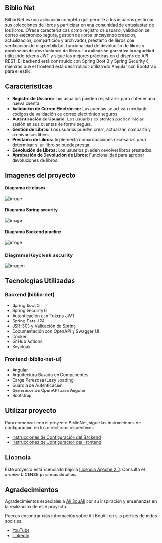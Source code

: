 ## Biblio Net

Bilbio Net es una aplicación completa que permite a los usuarios gestionar sus colecciones de libros y participar en una comunidad de entusiastas de los libros. Ofrece características como registro de usuario, validación de correo electrónico segura, gestión de libros (incluyendo creación, actualización, compartición y archivado), préstamo de libros con verificación de disponibilidad, funcionalidad de devolución de libros y aprobación de devoluciones de libros. La aplicación garantiza la seguridad utilizando tokens JWT y sigue las mejores prácticas en el diseño de API REST. El backend está construido con Spring Boot 3 y Spring Security 6, mientras que el frontend está desarrollado utilizando Angular con Bootstrap para el estilo.

## Características

- **Registro de Usuario:** Los usuarios pueden registrarse para obtener una nueva cuenta.
- **Validación de Correo Electrónico:** Las cuentas se activan mediante códigos de validación de correo electrónico seguros.
- **Autenticación de Usuario:** Los usuarios existentes pueden iniciar sesión en sus cuentas de forma segura.
- **Gestión de Libros:** Los usuarios pueden crear, actualizar, compartir y archivar sus libros.
- **Préstamo de Libros:** Implementa comprobaciones necesarias para determinar si un libro se puede prestar.
- **Devolución de Libros:** Los usuarios pueden devolver libros prestados.
- **Aprobación de Devolución de Libros:** Funcionalidad para aprobar devoluciones de libros.

## Imagenes del proyecto

#### Diagrama de clases

![image](https://github.com/Agslz/book-social-network/assets/83142033/36824e68-a550-4557-bee8-e3db97cfcb43)

#### Diagrama Spring security 

![image](https://github.com/Agslz/book-social-network/assets/83142033/2338f7bd-b734-4fe7-9abb-a86f696440d2)

#### Diagrama Backend pipeline

![image](https://github.com/Agslz/book-social-network/assets/83142033/f0d446d6-d88a-4110-a362-fe594e6b6c38)

### Diagrama Keycloak security

![imagen](https://github.com/Agslz/biblio-net/assets/83142033/aa781be3-3658-4ee6-80ee-643185c010b4)


## Tecnologías Utilizadas

### Backend (biblio-net)

- Spring Boot 3
- Spring Security 6
- Autenticación con Tokens JWT
- Spring Data JPA
- JSR-303 y Validación de Spring
- Documentación con OpenAPI y Swagger UI
- Docker
- GitHub Actions
- Keycloak

### Frontend (biblio-net-ui)

- Angular
- Arquitectura Basada en Componentes
- Carga Perezosa (Lazy Loading)
- Guardia de Autenticación
- Generador de OpenAPI para Angular
- Bootstrap

## Utilizar proyecto

Para comenzar con el proyecto BiblioNet, sigue las instrucciones de configuración en los directorios respectivos:

- [Instrucciones de Configuración del Backend](https://github.com/Agslz/book-social-network/blob/main/book-network/README.md)
- [Instrucciones de Configuración del Frontend](https://github.com/Agslz/book-social-network/blob/main/book-network-ui/README.md)

## Licencia

Este proyecto está licenciado bajo la [Licencia Apache 2.0](LICENSE). Consulta el archivo LICENSE para más detalles.

## Agradecimientos

Agradecimientos especiales a [Ali BouAli](https://www.youtube.com/@BoualiAli) por su inspiración y enseñanzas en la realización de este proyecto.

Puedes encontrar más información sobre Ali BouAli en sus perfiles de redes sociales:
- [YouTube](https://www.youtube.com/@BoualiAli)
- [LinkedIn](https://www.linkedin.com/in/bouali-ali-33026072/)

